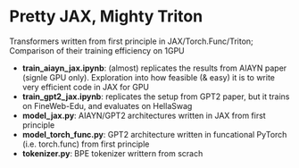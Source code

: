 # Pretty JAX, Mighty Triton

Transformers written from first principle in JAX/Torch.Func/Triton; Comparison of their training efficiency on 1GPU

- **train_aiayn_jax.ipynb**: (almost) replicates the results from AIAYN paper (signle GPU only). Exploration into how feasible (& easy) it is to write very efficient code in JAX for GPU
- **train_gpt2_jax.ipynb**: replicates the setup from GPT2 paper, but it trains on FineWeb-Edu, and evaluates on HellaSwag
- **model_jax.py**: AIAYN/GPT2 architectures written in JAX from first principle
- **model_torch_func.py**: GPT2 architecture written in funcational PyTorch (i.e. torch.func) from first principle
- **tokenizer.py**: BPE tokenizer writtern from scrach
